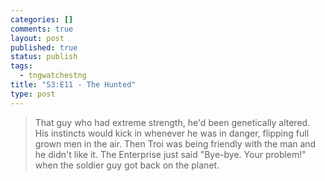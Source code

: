 ```yaml
--- 
categories: []
comments: true
layout: post
published: true
status: publish
tags: 
  - tngwatchestng
title: "S3:E11 - The Hunted"
type: post
---
```

<blockquote>That guy who had extreme strength, he'd been genetically altered. His instincts would kick in whenever he was in danger, flipping full grown men in the air. Then Troi was being friendly with the man and he didn't like it. The Enterprise just said "Bye-bye. Your problem!" when the soldier guy got back on the planet.</blockquote>

